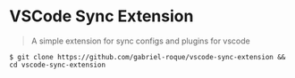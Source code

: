 # VSCode Sync Extension
> A simple extension for sync configs and plugins for vscode

```
$ git clone https://github.com/gabriel-roque/vscode-sync-extension && cd vscode-sync-extension
```
